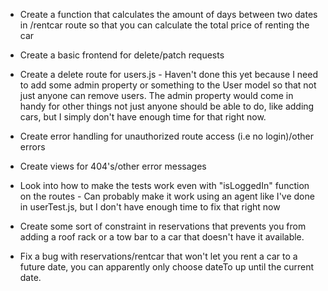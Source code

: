 * Create a function that calculates the amount of days between two dates in /rentcar route so that you can calculate the total price of renting the car

* Create a basic frontend for delete/patch requests

* Create a delete route for users.js - Haven't done this yet because I need to add some admin property or something to the User model so that not just anyone can remove users. The admin property would come in handy for other things not just anyone should be able to do, like adding cars, but I simply don't have enough time for that right now.

* Create error handling for unauthorized route access (i.e no login)/other errors

* Create views for 404's/other error messages

* Look into how to make the tests work even with "isLoggedIn" function on the routes - Can probably make it work using an agent like I've done in userTest.js, but I don't have enough time to fix that right now

* Create some sort of constraint in reservations that prevents you from adding a roof rack or a tow bar to a car that doesn't have it available.

* Fix a bug with reservations/rentcar that won't let you rent a car to a future date, you can apparently only choose dateTo up until the current date.